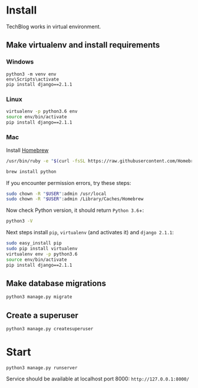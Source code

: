 # Install

TechBlog works in virtual environment.

## Make virtualenv and install requirements

### Windows

```
python3 -m venv env
env\Scripts\activate
pip install django==2.1.1
```

### Linux

```bash
virtualenv -p python3.6 env
source env/bin/activate
pip install django==2.1.1
```

### Mac

Install [Homebrew](https://brew.sh)

```bash
/usr/bin/ruby -e "$(curl -fsSL https://raw.githubusercontent.com/Homebrew/install/master/install)"
```

```bash
brew install python
```

If you encounter permission errors, try these steps:

```bash
sudo chown -R "$USER":admin /usr/local
sudo chown -R "$USER":admin /Library/Caches/Homebrew
```

Now check Python version, it should return `Python 3.6`+:

```bash
python3 -V
```

Next steps install `pip`, `virtualenv` (and activates it) and `django 2.1.1`:

```bash
sudo easy_install pip
sudo pip install virtualenv
virtualenv env -p python3.6
source env/bin/activate
pip install django==2.1.1
```

## Make database migrations

```bash
python3 manage.py migrate
```

## Create a superuser

```
python3 manage.py createsuperuser
```

# Start

```
python3 manage.py runserver
```

Service should be available at localhost port 8000: `http://127.0.0.1:8000/`
